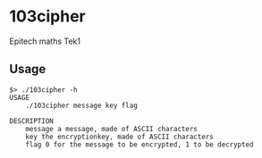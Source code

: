 # 103cipher
Epitech maths Tek1

## Usage

```
$> ./103cipher -h
USAGE
	./103cipher message key flag

DESCRIPTION
	message	a message, made of ASCII characters
	key the encryptionkey, made of ASCII characters
	flag 0 for the message to be encrypted, 1 to be decrypted
